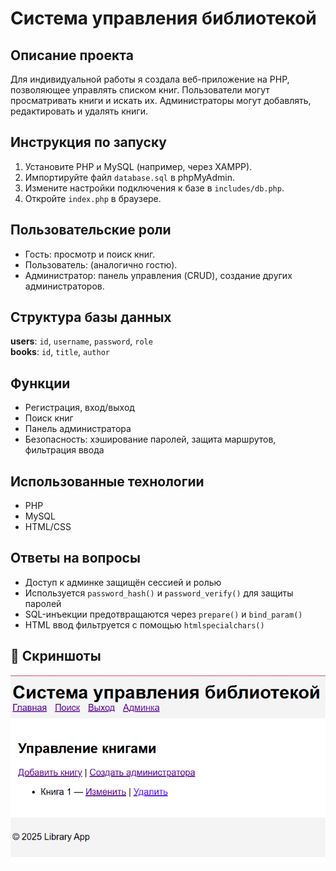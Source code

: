 
# Система управления библиотекой

## Описание проекта
Для индивидуальной работы я создала веб-приложение на PHP, позволяющее управлять списком книг. Пользователи могут просматривать книги и искать их. Администраторы могут добавлять, редактировать и удалять книги.

## Инструкция по запуску
1. Установите PHP и MySQL (например, через XAMPP).
2. Импортируйте файл `database.sql` в phpMyAdmin.
3. Измените настройки подключения к базе в `includes/db.php`.
4. Откройте `index.php` в браузере.

## Пользовательские роли
- Гость: просмотр и поиск книг.
- Пользователь: (аналогично гостю).
- Администратор: панель управления (CRUD), создание других администраторов.

## Структура базы данных
**users**: `id`, `username`, `password`, `role`  
**books**: `id`, `title`, `author`

## Функции
- Регистрация, вход/выход
- Поиск книг
- Панель администратора
- Безопасность: хэширование паролей, защита маршрутов, фильтрация ввода

## Использованные технологии
- PHP
- MySQL
- HTML/CSS

## Ответы на вопросы
- Доступ к админке защищён сессией и ролью
- Используется `password_hash()` и `password_verify()` для защиты паролей
- SQL-инъекции предотвращаются через `prepare()` и `bind_param()`
- HTML ввод фильтруется с помощью `htmlspecialchars()`

## 📸 Скриншоты
![Админ панель](image.png)
